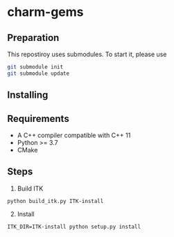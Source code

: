 # charm-gems

## Preparation
This repostiroy uses submodules. To start it, please use

```bash
git submodule init
git submodule update
```

## Installing

## Requirements
* A C++ compiler compatible with C++ 11
* Python >= 3.7
* CMake

## Steps
1. Build ITK
```
python build_itk.py ITK-install
```

2. Install
```
ITK_DIR=ITK-install python setup.py install
```
